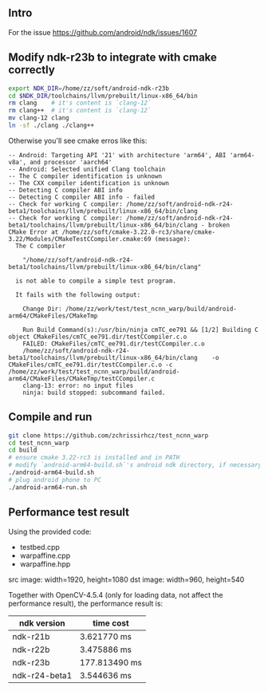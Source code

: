 ## Intro
For the issue https://github.com/android/ndk/issues/1607

## Modify ndk-r23b to integrate with cmake correctly
```bash
export NDK_DIR=/home/zz/soft/android-ndk-r23b
cd $NDK_DIR/toolchains/llvm/prebuilt/linux-x86_64/bin
rm clang    # it's content is `clang-12`
rm clang++  # it's content is `clang-12`
mv clang-12 clang
ln -sf ./clang ./clang++ 
```

Otherwise you'll see cmake erros like this:
```
-- Android: Targeting API '21' with architecture 'arm64', ABI 'arm64-v8a', and processor 'aarch64'
-- Android: Selected unified Clang toolchain
-- The C compiler identification is unknown
-- The CXX compiler identification is unknown
-- Detecting C compiler ABI info
-- Detecting C compiler ABI info - failed
-- Check for working C compiler: /home/zz/soft/android-ndk-r24-beta1/toolchains/llvm/prebuilt/linux-x86_64/bin/clang
-- Check for working C compiler: /home/zz/soft/android-ndk-r24-beta1/toolchains/llvm/prebuilt/linux-x86_64/bin/clang - broken
CMake Error at /home/zz/soft/cmake-3.22.0-rc3/share/cmake-3.22/Modules/CMakeTestCCompiler.cmake:69 (message):
  The C compiler

    "/home/zz/soft/android-ndk-r24-beta1/toolchains/llvm/prebuilt/linux-x86_64/bin/clang"

  is not able to compile a simple test program.

  It fails with the following output:

    Change Dir: /home/zz/work/test/test_ncnn_warp/build/android-arm64/CMakeFiles/CMakeTmp
    
    Run Build Command(s):/usr/bin/ninja cmTC_ee791 && [1/2] Building C object CMakeFiles/cmTC_ee791.dir/testCCompiler.c.o
    FAILED: CMakeFiles/cmTC_ee791.dir/testCCompiler.c.o 
    /home/zz/soft/android-ndk-r24-beta1/toolchains/llvm/prebuilt/linux-x86_64/bin/clang    -o CMakeFiles/cmTC_ee791.dir/testCCompiler.c.o -c /home/zz/work/test/test_ncnn_warp/build/android-arm64/CMakeFiles/CMakeTmp/testCCompiler.c
    clang-13: error: no input files
    ninja: build stopped: subcommand failed.
```

## Compile and run
```bash
git clone https://github.com/zchrissirhcz/test_ncnn_warp
cd test_ncnn_warp
cd build
# ensure cmake 3.22-rc3 is installed and in PATH
# modify `android-arm64-build.sh`'s android ndk directory, if necessary
./android-arm64-build.sh
# plug android phone to PC
./android-arm64-run.sh
```

## Performance test result

Using the provided code:
- testbed.cpp
- warpaffine.cpp
- warpaffine.hpp

src image: width=1920, height=1080
dst image: width=960, height=540

Together with OpenCV-4.5.4 (only for loading data, not affect the performance result), the performance result is:

| ndk version | time cost |
| -------- | --------- |
| ndk-r21b | 3.621770 ms |
| ndk-r22b | 3.475886 ms |
| ndk-r23b | 177.813490 ms |
| ndk-r24-beta1 | 3.544636 ms |